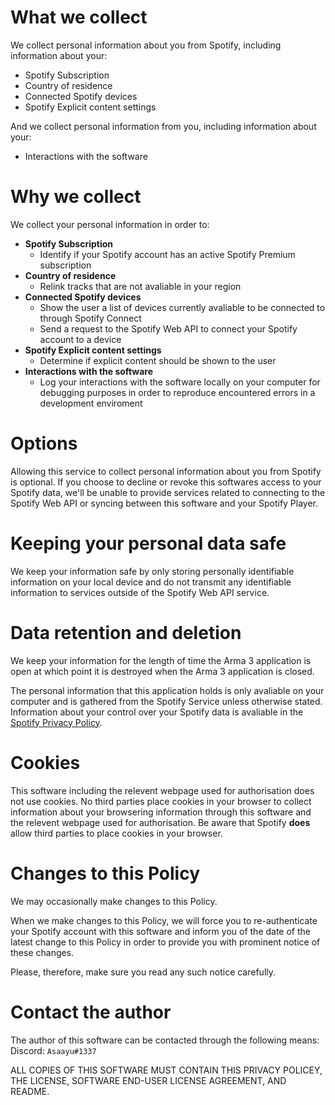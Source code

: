 # What we collect
We collect personal information about you from Spotify, including information about your:
 * Spotify Subscription
 * Country of residence
 * Connected Spotify devices
 * Spotify Explicit content settings

And we collect personal information from you, including information about your:
 * Interactions with the software

# Why we collect
We collect your personal information in order to:
* **Spotify Subscription**
  * Identify if your Spotify account has an active Spotify Premium subscription
* **Country of residence**
  * Relink tracks that are not avaliable in your region
* **Connected Spotify devices**
  * Show the user a list of devices currently avaliable to be connected to through Spotify Connect
  * Send a request to the Spotify Web API to connect your Spotify account to a device
* **Spotify Explicit content settings**
  * Determine if explicit content should be shown to the user
* **Interactions with the software**
  * Log your interactions with the software locally on your computer for debugging purposes in order to reproduce encountered errors in a development enviroment
  
# Options
Allowing this service to collect personal information about you from Spotify is optional. If you choose to decline or revoke this softwares access to your Spotify data, we'll be unable to provide services related to connecting to the Spotify Web API or syncing between this software and your Spotify Player.

# Keeping your personal data safe
We keep your information safe by only storing personally identifiable information on your local device and do not transmit any identifiable information to services outside of the Spotify Web API service.

# Data retention and deletion
We keep your information for the length of time the Arma 3 application is open at which point it is destroyed when the Arma 3 application is closed.

The personal information that this application holds is only avaliable on your computer and is gathered from the Spotify Service unless otherwise stated. Information about your control over your Spotify data is avaliable in the [Spotify Privacy Policy](https://www.spotify.com/legal/privacy-policy/#s3).

# Cookies
This software including the relevent webpage used for authorisation does not use cookies.
No third parties place cookies in your browser to collect information about your browsering information through this software and the relevent webpage used for authorisation.
Be aware that Spotify **does** allow third parties to place cookies in your browser.

# Changes to this Policy
We may occasionally make changes to this Policy.

When we make changes to this Policy, we will force you to re-authenticate your Spotify account with this software and inform you of the date of the latest change to this Policy in order to provide you with prominent notice of these changes.

Please, therefore, make sure you read any such notice carefully.

# Contact the author
The author of this software can be contacted through the following means:
Discord: `Asaayu#1337`

ALL COPIES OF THIS SOFTWARE MUST CONTAIN THIS PRIVACY POLICEY, THE LICENSE, SOFTWARE END-USER LICENSE AGREEMENT, AND README.
